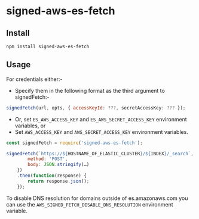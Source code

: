 # signed-aws-es-fetch

## Install

```
npm install signed-aws-es-fetch
```

## Usage

For credentials either:-

- Specify them in the following format as the third argument to signedFetch:-

```js
signedFetch(url, opts, { accessKeyId: ???, secretAccessKey: ??? });
```

- Or, set `ES_AWS_ACCESS_KEY` and `ES_AWS_SECRET_ACCESS_KEY` environment variables, or
- Set `AWS_ACCESS_KEY` and `AWS_SECRET_ACCESS_KEY` environment variables.

```js
const signedFetch = require('signed-aws-es-fetch');

signedFetch(`https://${HOSTNAME_OF_ELASTIC_CLUSTER}/${INDEX}/_search`, {
		method: 'POST',
		body: JSON.stringify(…)
	})
	.then(function(response) {
		return response.json();
	});
```

To disable DNS resolution for domains outside of es.amazonaws.com you can use the `AWS_SIGNED_FETCH_DISABLE_DNS_RESOLUTION` environment variable.

